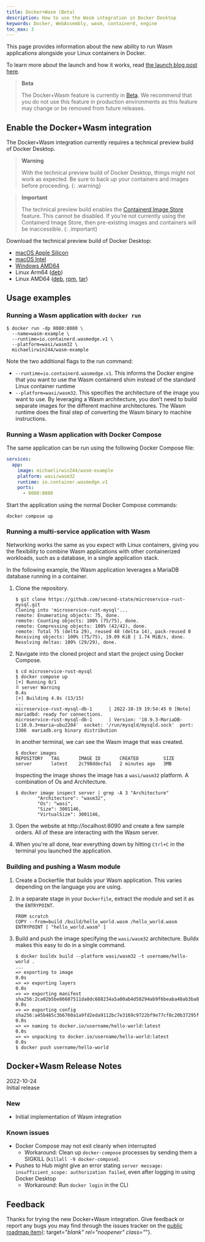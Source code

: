 ```yaml
---
title: Docker+Wasm (Beta)
description: How to use the Wasm integration in Docker Desktop
keywords: Docker, WebAssembly, wasm, containerd, engine
toc_max: 3
---
```


This page provides information about the new ability to run Wasm applications alongside your Linux containers in Docker.

To learn more about the launch and how it works, read [the launch blog post here](https://www.docker.com/blog/docker-wasm-technical-preview/).

> **Beta**
>
> The Docker+Wasm feature is currently in [Beta](../../release-lifecycle.md/#beta). We recommend that you do not use this feature in production environments as this feature may change or be removed from future releases.


## Enable the Docker+Wasm integration

The Docker+Wasm integration currently requires a technical preview build of Docker Desktop.

>**Warning**
>
> With the technical preview build of Docker Desktop, things might not work as expected. Be sure to back up your containers and images before proceeding.
{: .warning}

>**Important**
>
> The technical preview build enables the [Containerd Image Store](../containerd/index.md) feature. This cannot be disabled. If you’re not currently using the Containerd Image Store, then pre-existing images and containers will be inaccessible.
{: .important}

Download the technical preview build of Docker Desktop:

- [macOS Apple Silicon](https://dockr.ly/3sf56vH)
- [macOS Intel](https://dockr.ly/3VF6uFB)
- [Windows AMD64](https://dockr.ly/3ShlsP0)
- Linux Arm64 ([deb](https://dockr.ly/3TDcjRV))
- Linux AMD64 ([deb](https://dockr.ly/3TgpWH8), [rpm](https://dockr.ly/3eG6Mvp), [tar](https://dockr.ly/3yUhdCk))

## Usage examples

### Running a Wasm application with `docker run`

```
$ docker run -dp 8080:8080 \
  --name=wasm-example \
  --runtime=io.containerd.wasmedge.v1 \
  --platform=wasi/wasm32 \
  michaelirwin244/wasm-example
```

Note the two additional flags to the run command:

- `--runtime=io.containerd.wasmedge.v1`. This informs the Docker engine that you want to use the Wasm containerd shim instead of the standard Linux container runtime
- `--platform=wasi/wasm32`. This specifies the architecture of the image you want to use. By leveraging a Wasm architecture, you don’t need to build separate images for the different machine architectures. The Wasm runtime does the final step of converting the Wasm binary to machine instructions.

### Running a Wasm application with Docker Compose

The same application can be run using the following Docker Compose file:

```yaml
services:
  app:
    image: michaelirwin244/wasm-example
    platform: wasi/wasm32
    runtime: io.container.wasmedge.v1
    ports:
      - 8080:8080
```

Start the application using the normal Docker Compose commands:

```
docker compose up
```

### Running a multi-service application with Wasm

Networking works the same as you expect with Linux containers, giving you the flexibility to combine Wasm applications with other containerized workloads, such as a database, in a single application stack.

In the following example, the Wasm application leverages a MariaDB database running in a container.

1. Clone the repository.

    ```
    $ git clone https://github.com/second-state/microservice-rust-mysql.git
    Cloning into 'microservice-rust-mysql'...
    remote: Enumerating objects: 75, done.
    remote: Counting objects: 100% (75/75), done.
    remote: Compressing objects: 100% (42/42), done.
    remote: Total 75 (delta 29), reused 48 (delta 14), pack-reused 0
    Receiving objects: 100% (75/75), 19.09 KiB | 1.74 MiB/s, done.
    Resolving deltas: 100% (29/29), done.
    ```

2. Navigate into the cloned project and start the project using Docker Compose.

    ```
    $ cd microservice-rust-mysql
    $ docker compose up
    [+] Running 0/1
    ⠿ server Warning                                                                                                  0.4s
    [+] Building 4.8s (13/15)
    ...
    microservice-rust-mysql-db-1      | 2022-10-19 19:54:45 0 [Note] mariadbd: ready for connections.
    microservice-rust-mysql-db-1      | Version: '10.9.3-MariaDB-1:10.9.3+maria~ubu2204'  socket: '/run/mysqld/mysqld.sock'  port: 3306  mariadb.org binary distribution
    ```

    In another terminal, we can see the Wasm image that was created.

    ```
    $ docker images
    REPOSITORY   TAG       IMAGE ID       CREATED         SIZE
    server       latest    2c798ddecfa1   2 minutes ago   3MB
    ```

    Inspecting the image shows the image has a `wasi/wasm32` platform. A combination of Os and Architecture.

    ```
    $ docker image inspect server | grep -A 3 "Architecture"
            "Architecture": "wasm32",
            "Os": "wasi",
            "Size": 3001146,
            "VirtualSize": 3001146,
    ```

3. Open the website at http://localhost:8090 and create a few sample orders. All of these are interacting with the Wasm server.

4. When you're all done, tear everything down by hitting `Ctrl+C` in the terminal you launched the application.


### Building and pushing a Wasm module

1. Create a Dockerfile that builds your Wasm application. This varies depending on the language you are using.

2. In a separate stage in your `Dockerfile`, extract the module and set it as the `ENTRYPOINT`.

    ```
    FROM scratch
    COPY --from=build /build/hello_world.wasm /hello_world.wasm
    ENTRYPOINT [ "hello_world.wasm" ]
    ```

3. Build and push the image specifying the `wasi/wasm32` architecture. Buildx makes this easy to do in a single command.

    ```
    $ docker buildx build --platform wasi/wasm32 -t username/hello-world .
    ...
    => exporting to image                                                                             0.0s
    => => exporting layers                                                                            0.0s
    => => exporting manifest sha256:2ca02b5be86607511da8dc688234a5a00ab4d58294ab9f6beaba48ab3ba8de56  0.0s
    => => exporting config sha256:a45b465c3b6760a1a9fd2eda9112bc7e3169c9722bf9e77cf8c20b37295f954b    0.0s
    => => naming to docker.io/username/hello-world:latest                                            0.0s
    => => unpacking to docker.io/username/hello-world:latest                                         0.0s
    $ docker push username/hello-world
    ```


## Docker+Wasm Release Notes

2022-10-24  
Initial release

### New
- Initial implementation of Wasm integration

### Known issues
- Docker Compose may not exit cleanly when interrupted
    - Workaround: Clean up `docker-compose` processes by sending them a SIGKILL (`killall -9 docker-compose`).
- Pushes to Hub might give an error stating `server message: insufficient_scope: authorization failed`, even after logging in using Docker Desktop
    - Workaround: Run `docker login` in the CLI

## Feedback

Thanks for trying the new Docker+Wasm integration. Give feedback or report any bugs you may find through the issues tracker on the [public roadmap item](https://github.com/docker/roadmap/issues/426){: target="_blank" rel="noopener" class="_"}.
